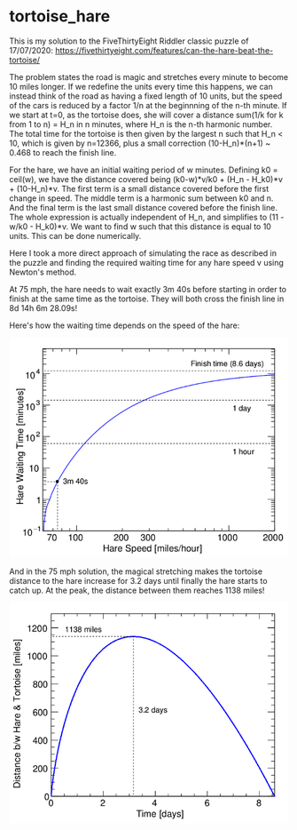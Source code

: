 # tortoise_hare

This is my solution to the FiveThirtyEight Riddler classic puzzle of 17/07/2020: https://fivethirtyeight.com/features/can-the-hare-beat-the-tortoise/

The problem states the road is magic and stretches every minute to become 10 miles longer. If we redefine the units every time this happens, we can instead think of the road as having a fixed length of 10 units, but the speed of the cars is reduced by a factor 1/n at the beginnning of the n-th minute. If we start at t=0, as the tortoise does, she will cover a distance sum(1/k for k from 1 to n) = H_n in n minutes, where H_n is the n-th harmonic number. The total time for the tortoise is then given by the largest n such that H_n < 10, which is given by n=12366, plus a small correction (10-H_n)*(n+1) ~ 0.468 to reach the finish line.

For the hare, we have an initial waiting period of w minutes. Defining k0 = ceil(w), we have the distance covered being (k0-w)*v/k0 + (H_n - H_k0)*v + (10-H_n)*v. The first term is a small distance covered before the first change in speed. The middle term is a harmonic sum between k0 and n. And the final term is the last small distance covered before the finish line. The whole expression is actually independent of H_n, and simplifies to (11 - w/k0 - H_k0)*v. We want to find w such that this distance is equal to 10 units. This can be done numerically.

Here I took a more direct approach of simulating the race as described in the puzzle and finding the required waiting time for any hare speed v using Newton's method. 

At 75 mph, the hare needs to wait exactly 3m 40s before starting in order to finish at the same time as the tortoise. They will both cross the finish line in 8d 14h 6m 28.09s!

Here's how the waiting time depends on the speed of the hare:

!["Hare waiting time vs speed"](waittime_vs_speed.png)

And in the 75 mph solution, the magical stretching makes the tortoise distance to the hare increase for 3.2 days until finally the hare starts to catch up. At the peak, the distance between them reaches 1138 miles!

!["Tortoise-Hare distance vs time"](distance_vs_time.png)
